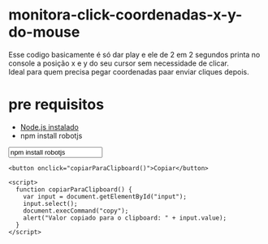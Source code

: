 # monitora-click-coordenadas-x-y-do-mouse
Esse codigo basicamente é só dar play e ele de 2 em 2 segundos printa no console a posição x e y do seu cursor sem necessidade de clicar.<br>
Ideal para quem precisa pegar coordenadas paar enviar cliques depois.<br>
# pre requisitos
<ul>
<li><a href="https://nodejs.org/en/download">Node.js instalado</a></li>
<li>npm install robotjs</li>
</ul>

 <input type="text" id="input" value="npm install robotjs">

    <button onclick="copiarParaClipboard()">Copiar</button>

    <script>
      function copiarParaClipboard() {
        var input = document.getElementById("input");
        input.select();
        document.execCommand("copy");
        alert("Valor copiado para o clipboard: " + input.value);
      }
    </script>
